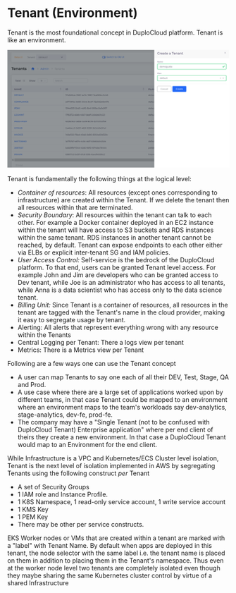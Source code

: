 # Tenant (Environment)

Tenant is the most foundational concept in DuploCloud platform. Tenant is like an environment.&#x20;

![](<../../.gitbook/assets/image (16).png>)

Tenant is fundamentally the following things at the logical level:

* _Container of resources_: All resources (except ones corresponding to infrastructure) are created within the Tenant. If we delete the tenant then all resources within that are terminated.
* _Security Boundary_: All resources within the tenant can talk to each other. For example a Docker container deployed in an EC2 instance within the tenant will have access to S3 buckets and RDS instances within the same tenant. RDS instances in another tenant cannot be reached, by default. Tenant can expose endpoints to each other either via ELBs or explicit inter-tenant SG and IAM policies.
* _User Access Control:_ Self-service is the bedrock of the DuploCloud platform. To that end, users can be granted Tenant level access. For example John and Jim are developers who can be granted access to Dev tenant, while Joe is an administrator who has access to all tenants, while Anna is a data scientist who has access only to the data science tenant.
* _Billing Unit:_ Since Tenant is a container of resources, all resources in the tenant are tagged with the Tenant's name in the cloud provider, making it easy to segregate usage by tenant.
* Alerting: All alerts that represent everything wrong with any resource within the Tenants
* Central Logging per Tenant: There a logs view per tenant
* Metrics: There is a Metrics view per Tenant



Following are a few ways one can use the Tenant concept

* A user can map Tenants to say one each of all their DEV, Test, Stage, QA and Prod.&#x20;
* A use case where there are a large set of applications worked upon by different teams, in that case Tenant could be mapped to an environment where an environment maps to the team's workloads say dev-analytics, stage-analytics, dev-fe, prod-fe.&#x20;
* The company may have a "Single Tenant (not to be confused with DuploCloud Tenant) Enterprise application" where per end client of theirs they create a new environment. In that case a DuploCloud Tenant would map to an Environment for the end client. &#x20;



While Infrastructure is a VPC and Kubernetes/ECS Cluster level isolation, Tenant is the next level of isolation implemented in AWS by segregating Tenants using the following construct _per_ Tenant

* A set of Security Groups
* 1 IAM role and Instance Profile.
* 1 K8S Namespace, 1 read-only service account, 1 write service account
* 1 KMS Key
* 1 PEM Key
* There may be other per service constructs.

EKS Worker nodes or VMs that are created within a tenant are marked with a "label" with Tenant Name. By default when apps are deployed in this tenant, the node selector with the same label i.e. the tenant name is placed on them in addition to placing them in the Tenant's namespace. Thus even at the worker node level two tenants are completely isolated even though they maybe sharing the same Kubernetes cluster control by virtue of a shared Infrastructure&#x20;
